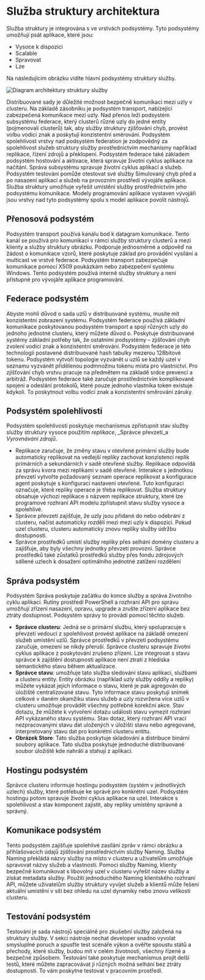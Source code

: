 <properties
   pageTitle="Architektura služby struktury | Microsoft Azure"
   description="Služba struktury je distribuované systémy platformy slouží k vytvoření scalable spolehlivý a snadno spravuje žádosti o cloudu. Tento článek popisuje architektura struktury služby."
   services="service-fabric"
   documentationCenter=".net"
   authors="rishirsinha"
   manager="timlt"
   editor="rishirsinha"/>

<tags
   ms.service="service-fabric"
   ms.devlang="dotnet"
   ms.topic="article"
   ms.tgt_pltfrm="NA"
   ms.workload="NA"
   ms.date="06/09/2016"
   ms.author="rsinha"/>

# <a name="service-fabric-architecture"></a>Služba struktury architektura

Služba struktury je integrována s ve vrstvách podsystémy. Tyto podsystémy umožňují psát aplikace, které jsou:

* Vysoce k dispozici
* Scalable
* Spravovat
* Lze

Na následujícím obrázku vidíte hlavní podsystémy struktury služby.

![Diagram architektury struktury služby](media/service-fabric-architecture/service-fabric-architecture.png)

Distribuované sady je důležité možnost bezpečně komunikaci mezi uzly v clusteru. Na základě zásobníku je podsystém transport, nabízející zabezpečená komunikace mezi uzly. Nad přenos leží podsystém subsystému federace, který clusterů různé uzly do jedné entity (pojmenovali clusterů) tak, aby služby struktury zjišťování chyb, provést volbu vodicí znak a poskytují konzistentní směrování. Podsystém spolehlivost vrstvy nad podsystém federation je zodpovědný za spolehlivost služeb struktury služby prostřednictvím mechanismy například replikace, řízení zdrojů a překlopení. Podsystém federace také základem podsystém hostování a aktivace, která spravuje životní cyklus aplikace na načítání. Správa subsystému spravuje životní cyklus aplikací a služeb. Podsystém testování pomůže otestovat své služby Simulovaný chyb před a po nasazení aplikací a služeb na provozním prostředí vývojáře aplikace. Služba struktury umožňuje vyřešit umístění služby prostřednictvím jeho podsystému komunikace. Modely programování aplikace vystaven vývojáři jsou vrstvy nad tyto podsystémy spolu s model aplikace povolit nástrojů.

## <a name="transport-subsystem"></a>Přenosová podsystém
Podsystém transport používá kanálu bod k datagram komunikace. Tento kanál se používá pro komunikaci v rámci služby struktury clusterů a mezi klienty a služby struktury obrázku. Podporuje jednosměrné a odpověď na žádost o komunikace vzorů, které poskytuje základ pro provádění vysílání a multicast ve vrstvě federace. Podsystém transport zabezpečuje komunikace pomocí X509 poukázkám nebo zabezpečení systému Windows. Tento podsystém používá interně služby struktury a není přístupné pro vývojáře aplikace programování.

## <a name="federation-subsystem"></a>Federace podsystém
Abyste mohli důvod o sada uzlů v distribuované systému, musíte mít konzistentní zobrazení systému. Podsystém federace používá základní komunikace poskytovanou podsystém transport a spojí různých uzly do jednoho jednotné clusteru, který můžete důvod o. Poskytuje distribuované systémy základní potřeby tak, že ostatními podsystémy – zjišťování chyb zvolení vodicí znak a konzistentní směrování. Podsystém federace je této technologii postavené distribuované hash tabulky mezerou 128bitové tokenu. Podsystém vytvoří topologie vyzvánět u uzlů se každý uzel v seznamu vyzvánět přidělenou podmnožinu tokenu místa pro vlastnictví. Pro zjišťování chyb vrstvu pracuje na předmětem na základě srdce prevenci a arbitráž. Podsystém federace také zaručuje prostřednictvím komplikované spojení a odeslání protokolů, které pouze jednoho vlastníka token existuje kdykoli. To poskytnout volbu vodicí znak a konzistentní směrování záruky.

## <a name="reliability-subsystem"></a>Podsystém spolehlivosti
Podsystém spolehlivosti poskytuje mechanismus zpřístupnit stav služby služby struktury vysoce použitím _replikace_, _Správce převzetí_a _Vyrovnávání zdrojů_.

* Replikace zaručuje, že změny stavu v otevřené primární služby bude automaticky replikovat na vedlejší repliky zachovat konzistenci replik primárních a sekundárních v sadě otevřené služby. Replikace odpovídá za správu kvora mezi replikami v sadě otevřené. Interakce s jednotkou převzetí vytvořte požadovaný seznam operace replikovat a konfigurace agent poskytuje s konfigurací nastavení otevřené. Tuto konfiguraci označuje, které repliky operace je třeba replikovat. Služba struktury obsahuje výchozí replikace s názvem replikace struktury, které lze programové rozhraní API modelu zpřístupnit stavu služby vysoce a spolehlivé.
* Správce převzetí zajišťuje, že uzly jsou přidané do nebo odebrání z clusteru, načíst automaticky rozdělí mezi mezi uzly k dispozici. Pokud uzel clusteru, clusteru automaticky znovu repliky služby údržbu dostupnosti.
* Správce prostředků umístí služby repliky přes selhání domény clusteru a zajišťuje, aby byly všechny jednotky převzetí provozní. Správce prostředků také zůstatků prostředků služby přes fondu zdrojových sdílené uzlech k dosažení optimálního jednotné zatížení rozdělení

## <a name="management-subsystem"></a>Správa podsystém
Podsystém Správa poskytuje začátku do konce služby a správa životního cyklu aplikací. Rutiny prostředí PowerShell a rozhraní API pro správu umožňují zřízení nasazení, opravu, upgrade a zrušte zřízení aplikace bez ztráty dostupnost. Podsystém správy to provádí pomocí těchto služeb.

* **Správce clusteru**: Jedná se o primární službu, který spolupracuje s převzetí vedoucí z spolehlivost provést aplikace na základě omezení služeb umístění uzlů. Správce prostředků v převzetí podsystému zaručuje, omezení se nikdy přeruší. Správce clusteru spravuje životní cyklus aplikace z poskytování zrušeno zřízení. Lze integrovat s stavu správce k zajištění dostupnosti aplikace není ztratí z hlediska sémantického stavu během aktualizace.
* **Správce stavu**: umožňuje tato služba sledování stavu aplikací, službami a clusteru entity. Entity obrázku (například uzly služby oddíly a repliky) můžete vykázat jejich informace o stavu, které je pak agregován do úložiště centralizované stavu. Tyto informace stavu poskytují snímek celkové v daném okamžiku stavu služeb a uzly rozvržena více uzlů v clusteru umožňuje provádět všechny potřebné korekční akce. Stav dotazu, že můžete k vytvoření dotazu události stavu vymezit rozhraní API vykázaného stavu systému. Stav dotaz, který rozhraní API vrací nezpracovanými stavu dat uložených v úložišti stavu nebo agregované, interpretovaný stavu dat pro konkrétní clusteru entitu.
* **Obrázek Store**: Tato služba poskytuje skladování a distribuce binární soubory aplikace. Tato služba poskytuje jednoduché distribuované soubor úložiště kde nahráli a stahují z aplikací.


## <a name="hosting-subsystem"></a>Hostingu podsystém
Správce clusteru informuje hostingu podsystém (systém v jednotlivých uzlech) služby, které potřebuje ke správě pro konkrétní uzel. Podsystém hostingu potom spravuje životní cyklus aplikace na uzel. Interakce s spolehlivost a stav komponent zajistit, aby repliky umístěny správně a správný.

## <a name="communication-subsystem"></a>Komunikace podsystém
Tento podsystém zajišťuje spolehlivé zasílání zpráv v rámci obrázku a přihlašovacích údajů zjišťování prostřednictvím služby Naming. Služba Naming překládá názvy služby na místo v clusteru a uživatelům umožňuje spravovat názvy služeb a vlastnosti. Pomocí služby Naming, klienty bezpečně komunikovat s libovolný uzel v clusteru vyřešit název služby a získat metadata služby. Použití jednoduchého Naming klientského rozhraní API, můžete uživatelům služby struktury vyvíjet služeb a klientů může řešení aktuální umístění v síti bez ohledu na uzel dynamiky nebo znovu velikosti clusteru.

## <a name="testability-subsystem"></a>Testování podsystém
Testování je sada nástrojů speciálně pro zkušební služby založená na struktury služby. V sekci nástroje nechat developer snadno vyvolat smysluplné poruch a spusťte test scénáře výkon a ověřte spoustu států a přechody, které služby, budou mít v celém životnosti, všechny řízené a bezpečné způsobem. Testování také poskytuje mechanismus projít delší testů, které můžete zapracovávat ji různých možná selhání bez ztráty dostupnosti. To vám poskytne testovat v pracovním prostředí.
